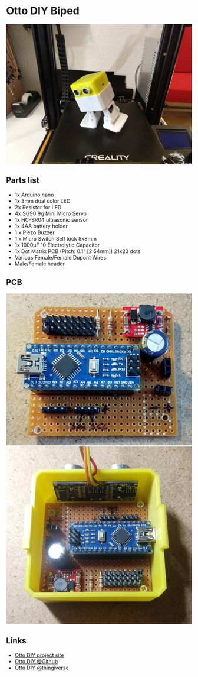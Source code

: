 # Otto DIY Biped
<img src="img/otto_biped_3d.jpg">

## Parts list
* 1x Arduino nano
* 1x 3mm dual color LED
* 2x Resistor for LED
* 4x SG90 9g Mini Micro Servo
* 1x HC-SR04 ultrasonic sensor
* 1x 4AA battery holder
* 1 x Piezo Buzzer
* 1 x Micro Switch Self lock 8x8mm
* 1x 1000µF 10  Electrolytic Capacitor
* 1x Dot Matrix PCB (Pitch: 0.1" [2.54mm]) 21x23 dots
* Various Female/Female Dupont Wires
* Male/Female header

## PCB
<img src="img/pcb_assembled.jpg">
<img src="img/pcb_mounted.jpg">

## Links
* [Otto DIY project site](https://wikifactory.com/+OttoDIY/otto-diy)
* [Otto DIY @Github](https://github.com/OttoDIY)
* [Otto DIY @thingiverse](https://www.thingiverse.com/thing:1568652)
